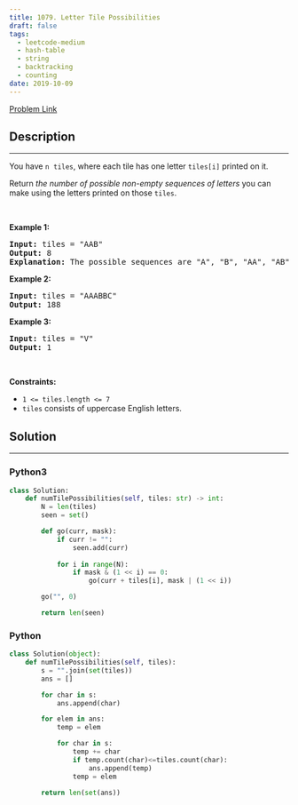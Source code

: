 ```yaml
---
title: 1079. Letter Tile Possibilities
draft: false
tags: 
  - leetcode-medium
  - hash-table
  - string
  - backtracking
  - counting
date: 2019-10-09
---
```


[Problem Link](https://leetcode.com/problems/letter-tile-possibilities/)

## Description

---
<p>You have <code>n</code>&nbsp;&nbsp;<code>tiles</code>, where each tile has one letter <code>tiles[i]</code> printed on it.</p>

<p>Return <em>the number of possible non-empty sequences of letters</em> you can make using the letters printed on those <code>tiles</code>.</p>

<p>&nbsp;</p>
<p><strong class="example">Example 1:</strong></p>

<pre>
<strong>Input:</strong> tiles = &quot;AAB&quot;
<strong>Output:</strong> 8
<strong>Explanation: </strong>The possible sequences are &quot;A&quot;, &quot;B&quot;, &quot;AA&quot;, &quot;AB&quot;, &quot;BA&quot;, &quot;AAB&quot;, &quot;ABA&quot;, &quot;BAA&quot;.
</pre>

<p><strong class="example">Example 2:</strong></p>

<pre>
<strong>Input:</strong> tiles = &quot;AAABBC&quot;
<strong>Output:</strong> 188
</pre>

<p><strong class="example">Example 3:</strong></p>

<pre>
<strong>Input:</strong> tiles = &quot;V&quot;
<strong>Output:</strong> 1
</pre>

<p>&nbsp;</p>
<p><strong>Constraints:</strong></p>

<ul>
	<li><code>1 &lt;= tiles.length &lt;= 7</code></li>
	<li><code>tiles</code> consists of uppercase English letters.</li>
</ul>


## Solution

---
### Python3
``` py title='letter-tile-possibilities'
class Solution:
    def numTilePossibilities(self, tiles: str) -> int:
        N = len(tiles)
        seen = set()

        def go(curr, mask):
            if curr != "":
                seen.add(curr)
            
            for i in range(N):
                if mask & (1 << i) == 0:
                    go(curr + tiles[i], mask | (1 << i))

        go("", 0)

        return len(seen)
```
### Python
``` py title='letter-tile-possibilities'
class Solution(object):
    def numTilePossibilities(self, tiles):
        s = "".join(set(tiles))
        ans = [] 

        for char in s:
            ans.append(char)    

        for elem in ans:
            temp = elem

            for char in s:
                temp += char
                if temp.count(char)<=tiles.count(char): 
                    ans.append(temp)
                temp = elem
                
        return len(set(ans))


        
```

